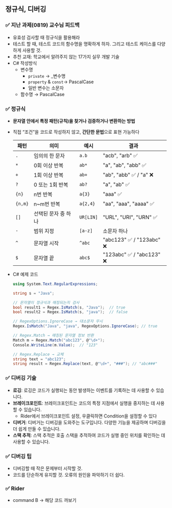 ## 정규식, 디버깅

### ✅ 지난 과제(0819) 교수님 피드백

- 유효성 검사할 때 정규식을 활용해라
- 테스트 할 때, 테스트 코드의 함수명을 명확하게 하자. 그리고 테스트 케이스를 다양하게 사용할 것.
- 추천 교재: 학교에서 알려주지 않는 17가지 실무 개발 기술
- C# 작성방식
    - 변수명
        - `private` → _변수명
        - `property` & `const`→ PascalCase
        - 일반 변수는 소문자
    - 함수명 → PascalCase

### ✅ 정규식

- **문자열 안에서 특정 패턴(규칙)을 찾거나 검증하거나 변환하는 방법**
- 직접 “조건”을 코드로 작성하지 않고, **간단한 문법**으로 표현 가능하다


    | 패턴 | 의미 | 예시 | 결과 |
    | --- | --- | --- | --- |
    | `.` | 임의의 한 문자 | `a.b` | "acb", "arb" ✅ |
    | `*` | 0회 이상 반복 | `ab*` | "a", "ab", "abb" ✅ |
    | `+` | 1회 이상 반복 | `ab+` | "ab", "abb" ✅ / "a" ❌ |
    | `?` | 0 또는 1회 반복 | `ab?` | "a", "ab" ✅ |
    | `{n}` | n번 반복 | `a{3}` | "aaa" ✅ |
    | `{n,m}` | n~m번 반복 | `a{2,4}` | "aa", "aaa", "aaaa" ✅ |
    | `[]` | 선택된 문자 중 하나 | `UR[LIN]` | "URL", "URI", "URN" ✅ |
    | `-` | 범위 지정 | `[a-z]` | 소문자 하나 |
    | `^` | 문자열 시작 | `^abc` | "abc123" ✅ / "123abc" ❌ |
    | `$` | 문자열 끝 | `abc$` | "123abc" ✅ / "abc123" ❌ |
- C# 예제 코드

    ```csharp
    using System.Text.RegularExpressions;
    
    string s = "Java";
    
    // 문자열이 정규식과 매칭되는지 검사
    bool result1 = Regex.IsMatch(s, "Java");  // true
    bool result2 = Regex.IsMatch(s, "java");  // false
    
    // RegexOptions.IgnoreCase → 대소문자 무시
    Regex.IsMatch("Java", "java", RegexOptions.IgnoreCase); // true
    
    // Regex.Match → 매칭된 문자열 정보 반환
    Match m = Regex.Match("abc123", @"\d+");
    Console.WriteLine(m.Value);  // "123"
    
    // Regex.Replace → 교체
    string text = "abc123";
    string result = Regex.Replace(text, @"\d+", "###"); // "abc###"
    ```


### ✅ 디버깅 기술

- **로깅**: 로깅은 코드가 실행되는 동안 발생하는 이벤트를 기록하는 데 사용할 수 있습니다.
- **브레이크포인트**: 브레이크포인트는 코드의 특정 지점에서 실행을 중지하는 데 사용할 수 있습니다.
    - Rider에서 브레이크포인트 설정, 우클릭하면 Condition을 설정할 수 있다
- **디버거**: 디버거는 디버깅을 도와주는 도구입니다. 다양한 기능을 제공하며 디버깅을 더 쉽게 만들 수 있습니다.
- **스택 추적**: 스택 추적은 호출 스택을 추적하여 코드가 실행 중인 위치를 확인하는 데 사용할 수 있습니다.

### ✅ 디버깅 팁

- 디버깅할 때 작은 문제부터 시작할 것.
- 코드를 단순하게 유지할 것. 오류의 원인을 파악하기 더 쉽다.

### ✅ Rider

- command B → 해당 코드 까보기
